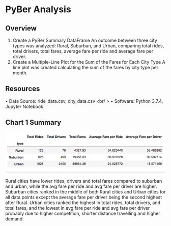 # PyBer Analysis

## Overview
1.	Create a PyBer Summary DataFrame
An outcome between three city types was analyzed: Rural, Suburban, and Urban, comparing total rides, total drivers, total fares, average fare per ride and average fare per driver.
2.	Create a Multiple-Line Plot for the Sum of the Fares for Each City Type
A line plot was created calculating the sum of the fares by city type per month.

## Resources
•	Data Source: ride_data.csv, city_data.csv <br/ >
•	Software: Python 3.7.4, Jupyter Notebook

## Chart 1 Summary

![Chart 1 Summary](https://github.com/Samira786/PyBer_Analysis/blob/master/analysis/Chart%201%20Summary.png)

Rural cities have lower rides, drivers and total fares compared to suburban and urban, while the avg fare per ride and avg fare per driver are higher. Suburban cities ranked in the middle of both Rural cities and Urban cities for all data points except the average fare per driver being the second highest after Rural. Urban cities ranked the highest in total rides, total drivers, and total fares, and the lowest in avg fare per ride and avg fare per driver probably due to higher competition, shorter distance travelling and higher demand.
